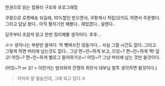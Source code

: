 한권으로 읽는 컴퓨터 구조와 프로그래밍

쿠팡으로 로켓배송 되길레, 10%할인 받으면서, 쿠팡캐시 적립(오!!)도 하면서 주문했다. 
그리고 담날 왔다..
아직 펼치기만 해봤다..
재밌겠다..
설렌다..

담주부터 조끔씩 읽고 한번 정리해볼 생각이다. 후후...

ㄹㅇ 생각나는 부분만 쓸꺼다. 막 뺏껴쓰진 않을거다...
사실 그럴 시간도 없다..그리고 그렇게 하면 머리에 남는것도 없다..
그냥 편~안~하게 보고, 으잉~? 편~안~하게 책! 덮고! 어잉~?
편~안~하게 벨로그 들어와가꼬~! 어잉~!? 
그냥 머리에 남는 것만 쓸것이다.

(어잉~?! or 꼬! > 이런거는 범죄와의 전쟁의 최민식 대부님 말투 생각하면 될것이다.)

> 어차피 잘 될놈인데, 그래 되고 있다.ㅎ
